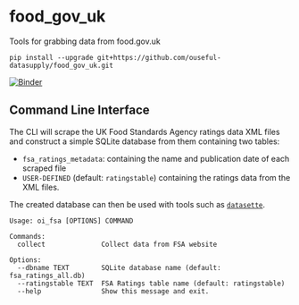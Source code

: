 # food\_gov\_uk
Tools for grabbing data from food.gov.uk

`pip install --upgrade git+https://github.com/ouseful-datasupply/food_gov_uk.git`


[![Binder](https://mybinder.org/badge.svg)](https://mybinder.org/v2/gh/ouseful-datasupply/food_gov_uk/master)

## Command Line Interface

The CLI will scrape the UK Food Standards Agency ratings data XML files and construct a simple SQLite database from them containing two tables:

- `fsa_ratings_metadata`: containing the name and publication date of each scraped file
- `USER-DEFINED` (default: `ratingstable`) containing the ratings data from the XML files.

The created database can then be used with tools such as [`datasette`](https://github.com/simonw/datasette/tree/master/datasette).

```
Usage: oi_fsa [OPTIONS] COMMAND

Commands:
  collect              Collect data from FSA website

Options:
  --dbname TEXT        SQLite database name (default: fsa_ratings_all.db)
  --ratingstable TEXT  FSA Ratings table name (default: ratingstable)
  --help               Show this message and exit.
```
